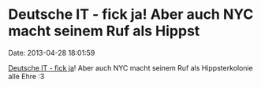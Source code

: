 Deutsche IT - fick ja! Aber auch NYC macht seinem Ruf als Hippst
================================================================

Date: 2013-04-28 18:01:59

[Deutsche IT - fick
ja](http://jobstractor.com/what-language-should-I-learn/#!/Germany)!
Aber auch NYC macht seinem Ruf als Hippsterkolonie alle Ehre :3

